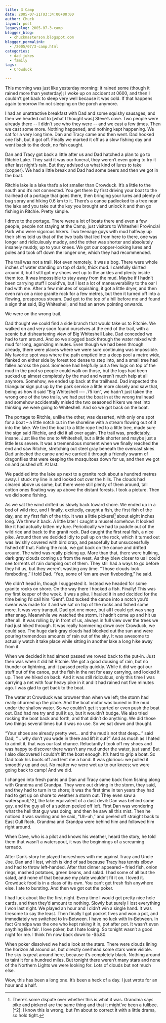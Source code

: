 ```yaml
---
title: 3 Camp
date: 2005-07-21T03:34:00+00:00
author: Chuck
layout: post
legacyslug: 2005-07-3-camp
blogger_blog:
  - chuckmasterson.blogspot.com
blogger_permalink:
  - /2005/07/3-camp.html
categories:
  - dad jokes
  - family
tags:
  - Crowduck

---
```

This morning was just like yesterday morning: it rained some (though it rained
more than yesterday); I woke up on accident at 0600, and then I couldn’t get
back to sleep very well because it was cold. If that happens again tomorrow I’m
not sleeping on the porch anymore.

I had an unattractive breakfast with Dad and some squishy sausages, and then we
headed out to [what I thought was] Steve’s cove. Two people were already there
-- I didn’t see who they were -- and we cast a few times. Then we cast some
more. Nothing happened, and nothing kept happening. We sat for a very long
time. Dan and Tracy came and then went. Dad hooked one fish, but it got off.
Finally we marked it off as a slow fishing day and went back to the dock, no
fish caught.

Dan and Tracy got back a little after us and Dad hatched a plan to go to
Ritchie Lake. They said it was our funeral, they weren’t even going to try it
after last night’s rain. But they advised us what kind of lures to take
(copper). We had a little break and Dad had some beers and then we got in the
boat.

Ritchie lake is a lake that’s a lot smaller than Crowduck. It’s a little to the
south and it’s not connected. You get there by first driving your boat to the
trailhead of a portage that goes there, then bringing your lures and plenty of
bug spray and hiking 0.6 km to it. There’s a canoe padlocked to a tree near the
lake and you take out the key you brought and unlock it and then go fishing in
Ritchie. Pretty simple. 

I drove to the portage. There were a lot of boats there and even a few people,
people not staying at the Camp, just visitors to Whiteshell Provincial Park who
were vigorous hikers. Two teenage guys with mud halfway up their shins told us
that of the two trails that led from here to there, one was longer and
ridiculously muddy, and the other was shorter and absolutely insanely muddy, up
to your knees. We got our copper-looking lures and poles and took off down the
longer one, which they had recommended.

The trail was not a trail. Not even remotely. It was a bog. There were whole
inches of water standing on top of dark, thick mud. I carefully skirted around
it, but I sitll got my shoes wet up to the ankles and plenty inside them too.
It was impossible to stay away from the mud. Maybe if I hadn’t been carrying
stuff I could’ve, but I lost a lot of maneuverability to the oar I had with me.
After a few minutes of squishing, it got a little dryer, and then even ran on a
nice granite rock for a few metres, but then it turned off into a flowing,
prosperous stream. Dad got to the top of a hill before me and found a sign that
said, <span class="small-caps">Big Whiteshell</span>, and had an arrow pointing
onwards.

We were on the wrong trail. 

Dad thought we could find a side branch that would take us to Ritchie. We
walked on and very soon found ourselves at the end of the trail, with a scenic
but disheartening view of Big Whiteshell Lake. Dad conceded we had to turn
around. And so we slogged back through the water mixed with mud for long,
agonizing minutes. Even though we had been through already, there were places
where we were sure continuing was impossible. My favorite spot was where the
path emptied into a deep pool a metre wide, flanked on either side by forest
too dense to step into, and a small tree had fallen across the pool. Someone
had helpfully put a few logs on top of the mud in the pool so people could walk
on those, but the logs had been sucked up almost completely by the mud and
weren’t much help at all anymore. Somehow, we ended up back at the trailhead.
Dad inspected the triangular sign put up by the park service a little more
closely and saw that, being as how it said “<span class="small-caps">Big
Whiteshell --- .75 km</span>”, we hadn’t just taken the wrong one of the two
trails, we had put the boat in at the wrong trailhead and somehow accidentally
misled the two seasoned hikers we met into thinking we were going to
Whiteshell. And so we got back on the boat. 

The portage to Ritchie, unlike the other, was deserted, with only one spot for
a boat – a little notch cut in the shoreline with a stream flowing out of it
into the lake. We tied the boat to a little rope tied to a little tree, made
sure the sign said Ritchie, and did it all over again. The trail was,
predictably, insane. Just like the one to Whiteshell, but a little shorter and
maybe just a little less severe. It was a tremendous moment when we finally
reached the end and saw Ritchie, stretching out steel gray beneath the overcast
skies. Dad unlocked the canoe and we carried it through a friendly swarm of
dragonflies that were keeping the mosquitoes down for us, and then we got on
and pushed off. At last.

We paddled into the lake up next to a granite rock about a hundred metres away.
I stuck my line in and looked out over the hills. The clouds had cleared above
us some, but there were still plenty of them around, tall cotton ones floating
way up above the distant forests. I took a picture. Then we did some fishing.

As we sat the wind drifted us slowly back toward shore. We ended up in a bed of
wild rice, and I finally, excitedly, caught a fish, the first fish of the day,
and my first fish of the trip. It was a little pickerel[^1] about eight inches
long. We threw it back. A little later I caught a mussel somehow. It looked
like it had actually bitten my lure. Periodically we had to paddle out of the
wild rice and back to the granit rock. Dad caught the first real fish, a nice
pike. Around then we decided idly to pull up on the rock, which it turned out
was lavishly covered with bird crap, and peacefully but unsuccessfully fished
off that. Failing the rock, we got back on the canoe and drifted around. The
wind was really picking up. More than that, there were hulking, dark gray
clouds coming up from the west. As they blew closer to us I could see torrents
of rain dumping out of them. They still had a ways to go before they hit us,
but they weren’t wasting any time. “Those clouds look foreboding,” I told Dad.
“Yep, some of ’em are even fiveboding,” he said.

We didn’t head in, though I suggested it. Instead we headed for some granite
rocks on shore. On the way there I hooked a fish. Finally! This was my first
keeper of the week. It was a pike. I hauled it in and decided for the time
being I’d call him “Gent”. Dad tucked the canoe into a notch you’d swear was
made for it and we sat on top of the rocks and fished some more. It was very
tranquil. Dad got one more, but all I could get was snag after snag. Meanwhile
we watched the storm. It hadn’t come up and hit us after all. It was rolling by
in front of us, always in full view over the trees we had just hiked through.
It was really hammering down over Crowduck, we could see. The huge dark gray
clouds had blocked out the sun and were pouring tremendous amounts of rain out
of the sky. It was awesome to actually watch it take place while sitting in
another lake a long hike away from it.

When we decided it had almost passed we rowed back to the put-in. Just then was
when it did hit Ritchie. We got a good dousing of rain, but no thunder or
lightning, and it passed pretty quickly. While it did we got our stuff out of
the canoe, put the fish in the net for easy carrying, and locked it up. Then we
hiked on back. And it was still ridiculous, only this time I was carrying a net
with four heavy pike in it and it had rained not five minutes ago. I was glad
to get back to the boat.

The water at Crowduck was browner than when we left; the storm had really
churned up the place. And the boat motor was buried in the mud under the
shallow water. So we couldn’t get it started or even push the boat out. Dad had
me try and pull it up, but it wouldn’t budge. We also tried rocking the boat
back and forth, and that didn’t do anything. We did those two things several
times but it was no use. So we sat down and thought.

“Your shoes are already pretty wet… and the mud’s not that deep…” said Dad, “…
why don’t you wade in there and lift it out?” And as much as I hated to admit
it, that was our last chance. Reluctantly I took off my shoes and was happy to
discover there wasn’t any mud under the water, just sand! But I also discovered
I couldn’t lift the boat enough. It’s hard to grip a boat. So Dad took his
boots off and lent me a hand. It was glorious: we pulled it smoothly up and
out. No matter we were wet up to our knees; we were going back to camp! And we
did.

I changed into fresh pants and Dan and Tracy came back from fishing along with
Grandma and Grandpa. They were out driving in the storm, they said, and they
had to turn in to shore; it was the first time in ten years they had had to get
up on shore to weather a storm out. They even saw a waterspout[^2], the lake
equivalent of a dust devil: Dan was behind some guy, and the guy all of a
sudden peeled off left. First Dan was wondering what the hell that guy was
doing, and then he saw all this mist. Then he noticed it was swirling and he
said, “Uh-uh,” and peeled off straight back to East Gull Rock. Grandma and
Grandpa were behind him and followed him right around.

When Dave, who is a pilot and knows his weather, heard the story, he told them
that wasn’t a waterspout, it was the beginnings of a screaming tornado. 

After Dan’s story he played horseshoes with me against Tracy and Uncle Joe. Dan
and I lost, which is kind of sad because Tracy has tennis elbow and had to
throw left-handed. After that dinner appeared – fried fish, onion rings, mashed
potatoes, green beans, and salad. I had some of all but the salad, and none of
that because my plate wouldn’t fit it on. I loved it. Crowduck food is in a
class of its own. You can’t get fresh fish anywhere else. I ate to bursting.
And then we got out the poker.

I had luck about like the first night. Every time I would get pretty nice hole
cards, and then they’d amount to nothing. Slowly but surely I lost everything I
won last night. We played an hour and I didn’t win a single hand. It was
tiresome to say the least. Then finally I got pocket fives and won a pot, and
immediately we switched to In-Between. I have no luck with In-Between. In fact
Grandpa was the one who kept raking it in, pot after pot. It wasn’t even
anything like fair. I love poker, but I hate losing. So tonight wasn’t a good
night for me. I think I’m now back down to -$5.80.

When poker dissolved we had a look at the stars. There were clouds lining the
horizon all around us, but directly overhead some stars were visible. The sky
is great around here, because it’s completely black. Nothing around to taint it
for a hundred miles. But tonight there weren’t many stars and none of the
Northern Lights we were looking for. Lots of clouds but not much else.

Wow, this has been a long one. It’s been a heck of a day. I just wrote for an
hour and a half.

[^1]: There’s some dispute over whether this is what it was. Grandma says pike
    and pickerel are the same thing and that it might’ve been a tulibee.  [^2]: I
    know this is wrong, but I’m about to correct it with a little drama, so hold
    tight.

